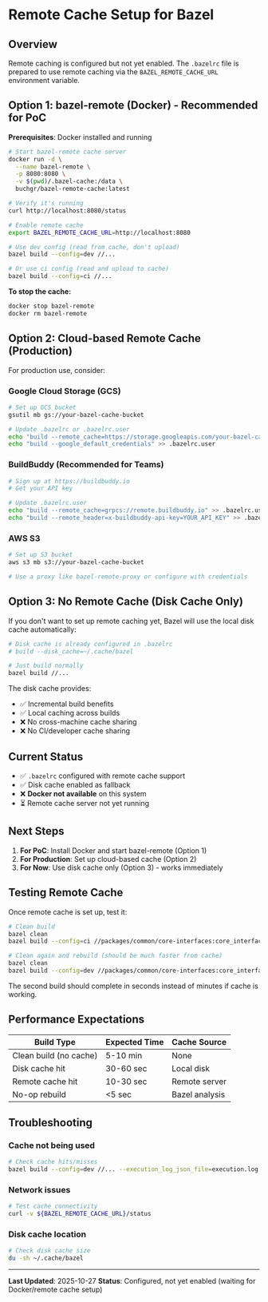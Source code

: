 # Remote Cache Setup for Bazel

## Overview

Remote caching is configured but not yet enabled. The `.bazelrc` file is prepared to use remote caching via the `BAZEL_REMOTE_CACHE_URL` environment variable.

## Option 1: bazel-remote (Docker) - Recommended for PoC

**Prerequisites**: Docker installed and running

```bash
# Start bazel-remote cache server
docker run -d \
  --name bazel-remote \
  -p 8080:8080 \
  -v $(pwd)/.bazel-cache:/data \
  buchgr/bazel-remote-cache:latest

# Verify it's running
curl http://localhost:8080/status

# Enable remote cache
export BAZEL_REMOTE_CACHE_URL=http://localhost:8080

# Use dev config (read from cache, don't upload)
bazel build --config=dev //...

# Or use ci config (read and upload to cache)
bazel build --config=ci //...
```

**To stop the cache:**
```bash
docker stop bazel-remote
docker rm bazel-remote
```

## Option 2: Cloud-based Remote Cache (Production)

For production use, consider:

### Google Cloud Storage (GCS)
```bash
# Set up GCS bucket
gsutil mb gs://your-bazel-cache-bucket

# Update .bazelrc or .bazelrc.user
echo "build --remote_cache=https://storage.googleapis.com/your-bazel-cache-bucket" >> .bazelrc.user
echo "build --google_default_credentials" >> .bazelrc.user
```

### BuildBuddy (Recommended for Teams)
```bash
# Sign up at https://buildbuddy.io
# Get your API key

# Update .bazelrc.user
echo "build --remote_cache=grpcs://remote.buildbuddy.io" >> .bazelrc.user
echo "build --remote_header=x-buildbuddy-api-key=YOUR_API_KEY" >> .bazelrc.user
```

### AWS S3
```bash
# Set up S3 bucket
aws s3 mb s3://your-bazel-cache-bucket

# Use a proxy like bazel-remote-proxy or configure with credentials
```

## Option 3: No Remote Cache (Disk Cache Only)

If you don't want to set up remote caching yet, Bazel will use the local disk cache automatically:

```bash
# Disk cache is already configured in .bazelrc
# build --disk_cache=~/.cache/bazel

# Just build normally
bazel build //...
```

The disk cache provides:
- ✅ Incremental build benefits
- ✅ Local caching across builds
- ❌ No cross-machine cache sharing
- ❌ No CI/developer cache sharing

## Current Status

- ✅ `.bazelrc` configured with remote cache support
- ✅ Disk cache enabled as fallback
- ❌ **Docker not available** on this system
- ⏳ Remote cache server not yet running

## Next Steps

1. **For PoC**: Install Docker and start bazel-remote (Option 1)
2. **For Production**: Set up cloud-based cache (Option 2)
3. **For Now**: Use disk cache only (Option 3) - works immediately

## Testing Remote Cache

Once remote cache is set up, test it:

```bash
# Clean build
bazel clean
bazel build --config=ci //packages/common/core-interfaces:core_interfaces

# Clean again and rebuild (should be much faster from cache)
bazel clean
bazel build --config=dev //packages/common/core-interfaces:core_interfaces
```

The second build should complete in seconds instead of minutes if cache is working.

## Performance Expectations

| Build Type | Expected Time | Cache Source |
|------------|---------------|--------------|
| Clean build (no cache) | 5-10 min | None |
| Disk cache hit | 30-60 sec | Local disk |
| Remote cache hit | 10-30 sec | Remote server |
| No-op rebuild | <5 sec | Bazel analysis |

## Troubleshooting

### Cache not being used
```bash
# Check cache hits/misses
bazel build --config=dev //... --execution_log_json_file=execution.log
```

### Network issues
```bash
# Test cache connectivity
curl -v ${BAZEL_REMOTE_CACHE_URL}/status
```

### Disk cache location
```bash
# Check disk cache size
du -sh ~/.cache/bazel
```

---

**Last Updated**: 2025-10-27
**Status**: Configured, not yet enabled (waiting for Docker/remote cache setup)
